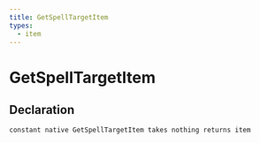 ```yaml
---
title: GetSpellTargetItem
types:
  - item
---
```


# GetSpellTargetItem

## Declaration

```jass
constant native GetSpellTargetItem takes nothing returns item
```
